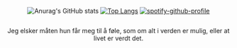 <div id="header" align="center">
  
  ![Anurag's GitHub stats](https://github-readme-stats.vercel.app/api?username=t1coz&show_icons=true&theme=transparent&hide_border=true&layout=compact)
  [![Top Langs](https://github-readme-stats.vercel.app/api/top-langs/?username=t1coz&theme=transparent&hide_border=true)](https://github.com/t1coz)
  [![spotify-github-profile](https://spotify-github-profile.vercel.app/api/view?uid=31vwwsti42pa2bupujqmnjme5sci&cover_image=true&theme=novatorem&show_offline=true&background_color=121212&interchange=true&bar_color=ff0000&bar_color_cover=true)](https://github.com/kittinan/spotify-github-profile)
  
  <img src="https://komarev.com/ghpvc/?username=t1coz&style=flat-square&color=blue" alt=""/>

  Jeg elsker måten hun får meg til å føle, som om alt i verden er mulig, eller at livet er verdt det.
</div>
